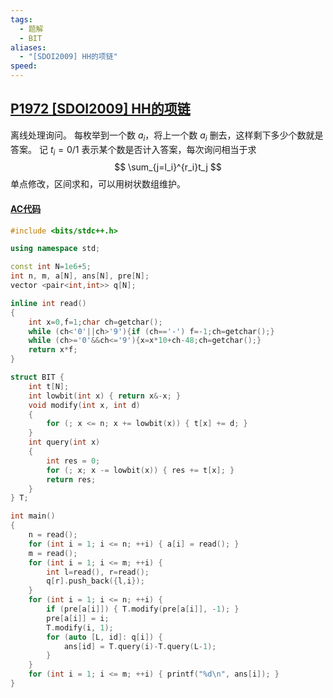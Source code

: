 ```yaml
---
tags:
  - 题解
  - BIT
aliases:
  - "[SDOI2009] HH的项链"
speed:
---
```

## [P1972 \[SDOI2009\] HH的项链](https://www.luogu.com.cn/problem/P1972)

离线处理询问。
每枚举到一个数 $a_i$，将上一个数 $a_i$ 删去，这样剩下多少个数就是答案。
记 $t_i=0/1$ 表示某个数是否计入答案，每次询问相当于求
$$
\sum_{j=l_i}^{r_i}t_j
$$
单点修改，区间求和，可以用树状数组维护。

#### [AC代码](https://www.luogu.com.cn/record/181798234)

```cpp
#include <bits/stdc++.h>

using namespace std;

const int N=1e6+5;
int n, m, a[N], ans[N], pre[N];
vector <pair<int,int>> q[N];

inline int read()
{
	int x=0,f=1;char ch=getchar();
	while (ch<'0'||ch>'9'){if (ch=='-') f=-1;ch=getchar();}
	while (ch>='0'&&ch<='9'){x=x*10+ch-48;ch=getchar();}
	return x*f;
}

struct BIT {
	int t[N];
	int lowbit(int x) { return x&-x; }
	void modify(int x, int d)
	{
		for (; x <= n; x += lowbit(x)) { t[x] += d; }
	}
	int query(int x)
	{
		int res = 0;
		for (; x; x -= lowbit(x)) { res += t[x]; }
		return res;
	}
} T;

int main()
{
	n = read();
	for (int i = 1; i <= n; ++i) { a[i] = read(); }
	m = read();
	for (int i = 1; i <= m; ++i) {
		int l=read(), r=read();
		q[r].push_back({l,i});
	}
	for (int i = 1; i <= n; ++i) {
		if (pre[a[i]]) { T.modify(pre[a[i]], -1); }
		pre[a[i]] = i;
		T.modify(i, 1);
		for (auto [L, id]: q[i]) {
			ans[id] = T.query(i)-T.query(L-1);
		}
	}
	for (int i = 1; i <= m; ++i) { printf("%d\n", ans[i]); }
}
```
